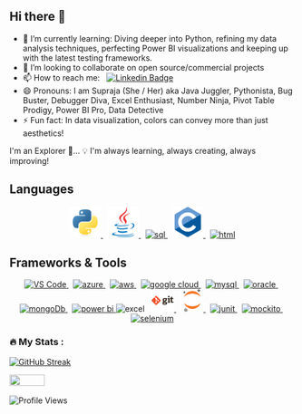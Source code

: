 ## Hi there 👋

<!--
**RaaviSupraja/RaaviSupraja** is a ✨ _special_ ✨ repository because its `README.md` (this file) appears on your GitHub profile.

Here are some ideas to get you started:
-->

- 🌱 I’m currently learning: Diving deeper into Python, refining my data analysis techniques, perfecting Power BI visualizations and keeping up with the latest testing frameworks.
- 👯 I’m looking to collaborate on open source/commercial projects
- 📫 How to reach me: &nbsp; [![Linkedin Badge](https://img.shields.io/badge/-Supraja-blue?style=flat&logo=Linkedin&logoColor=white)](https://www.linkedin.com/in/suprajaraavi)
- 😄 Pronouns: I am Supraja (She / Her) aka Java Juggler, Pythonista, Bug Buster, Debugger Diva, Excel Enthusiast, Number Ninja, Pivot Table Prodigy, Power BI Pro, Data Detective
- ⚡ Fun fact: In data visualization, colors can convey more than just aesthetics!

I'm an Explorer 🙂...
💡 I'm always learning, always creating, always improving!

## Languages 

<p align="center">
  <a href="https://www.python.org" target="_blank">
    <img src="https://raw.githubusercontent.com/devicons/devicon/master/icons/python/python-original.svg" alt="python" width="55" height="55"/>
  </a>
  &nbsp;
  <a href="https://www.java.com" target="_blank">
    <img src="https://raw.githubusercontent.com/devicons/devicon/master/icons/java/java-original.svg" alt="java" width="55" height="55"/>
  </a>
  &nbsp;
  <a href="https://livesql.oracle.com/ords/f?p=590:100" target="_blank">
    <img src="https://img.icons8.com/?size=100&id=uHZV38hOzCFA&format=png&color=000000" alt="sql" width="55" height="55"/>
  </a>
  &nbsp;
  <a href="https://www.cprogramming.com/" target="_blank">
    <img src="https://raw.githubusercontent.com/devicons/devicon/master/icons/c/c-original.svg" alt="c" width="55" height="55"/>
  </a>
  &nbsp;
  <a href="https://www.bing.com/" target="_blank">
    <img src="https://img.icons8.com/?size=100&id=ojkEjofaSq39&format=png&color=000000" alt="html" width="55" height="55"/>
  </a>
  
</p>

## Frameworks & Tools

<p align="center">
  <a href="https://code.visualstudio.com/" target="_blank">
    <img src="https://img.icons8.com/color/48/000000/visual-studio-code-2019.png" alt="VS Code"/>
  </a>
  &nbsp;
  <a href="https://azure.microsoft.com/en-us/" target="_blank">
    <img src="https://img.icons8.com/fluency/48/azure-1.png" alt="azure"/>
  </a>
  &nbsp;
  <a href="https://aws.amazon.com/" target="_blank">
    <img src="https://img.icons8.com/color/48/000000/amazon-web-services.png" alt="aws"/>
  </a>
  &nbsp;
  <a href="https://console.cloud.google.com/" target="_blank">
    <img src="https://img.icons8.com/color/48/000000/google-cloud.png" alt="google cloud"/>
  </a>
  &nbsp;
  <a href="https://www.mysql.com/" target="_blank">
    <img src="https://img.icons8.com/fluent/50/000000/mysql-logo.png" alt="mysql"/>
  </a>
    &nbsp;
  <a href="https://www.oracle.com/" target="_blank">
    <img src="https://user-images.githubusercontent.com/25181517/117208736-bdedc080-adf5-11eb-912f-61c7d43705f6.png" alt="oracle" width="40" height="40"/>
  </a>
  &nbsp;
  <a href="https://www.oracle.com/" target="_blank">
    <img src="https://user-images.githubusercontent.com/25181517/182884177-d48a8579-2cd0-447a-b9a6-ffc7cb02560e.png" alt="mongoDb" width="40" height="40"/>
  </a>
  &nbsp;
  <a href="https://www.microsoft.com/en-us/power-platform" target="_blank">
    <img src="https://img.icons8.com/?size=48&id=Ny0t2MYrJ70p&format=png" alt="power bi" width="40" height="40"/>
  </a
  &nbsp;
  <a href="https://www.office.com" target="_blank">
    <img src="https://img.icons8.com/?size=100&id=117561&format=png&color=000000" alt="excel" width="40" height="40"/>
  </a>
  &nbsp;
  <a href="https://www.github.com" target="_blank">
 <img src="https://github.com/devicons/devicon/blob/master/icons/git/git-original-wordmark.svg" alt="Git" width="40" height="40"/>
  </a>
&nbsp;
 <a href="https://www.microsoft.com" target="_blank">
    <img src="https://github.com/devicons/devicon/blob/master/icons/jupyter/jupyter-original.svg" alt="jupiter" width="40" height="40"/>
  </a>
  &nbsp;
 <a href="https://www.microsoft.com" target="_blank">
    <img src="https://user-images.githubusercontent.com/25181517/117533873-484d4480-afef-11eb-9fad-67c8605e3592.png" alt="junit" width="40" height="40"/>
  </a>
  &nbsp;
 <a href="https://www.microsoft.com" target="_blank">
    <img src="https://user-images.githubusercontent.com/25181517/183892181-ad32b69e-3603-418c-b8e7-99e976c2a784.png" alt="mockito" width="40" height="40"/>
  </a>
  &nbsp;
 <a href="https://www.microsoft.com" target="_blank">
    <img src="https://user-images.githubusercontent.com/25181517/184103699-d1b83c07-2d83-4d99-9a1e-83bd89e08117.png" alt="selenium" width="40" height="40"/>
  </a>
</p>

### :fire: My Stats :

[![GitHub Streak](https://github-readme-streak-stats.herokuapp.com?user=RaaviSupraja)](https://git.io/streak-stats)

<a href="https://leetcode.com/u/SoupBeautifull/">
<img width=35% height=65% src="https://img.shields.io/badge/-LeetCode Profile-yellow?style=for-the-badge&logo=leetcode&logoColor=white&link=https://leetcode.com/u/SoupBeautifull/"/>
</a>

![Profile Views](https://komarev.com/ghpvc/?username=your-github-RaaviSupraja)
